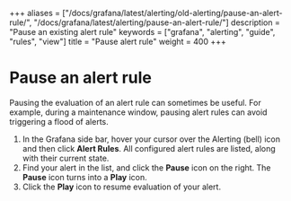 +++
aliases = ["/docs/grafana/latest/alerting/old-alerting/pause-an-alert-rule/", "/docs/grafana/latest/alerting/pause-an-alert-rule/"]
description = "Pause an existing alert rule"
keywords = ["grafana", "alerting", "guide", "rules", "view"]
title = "Pause alert rule"
weight = 400
+++

# Pause an alert rule

Pausing the evaluation of an alert rule can sometimes be useful. For example, during a maintenance window, pausing alert rules can avoid triggering a flood of alerts.

1. In the Grafana side bar, hover your cursor over the Alerting (bell) icon and then click **Alert Rules**. All configured alert rules are listed, along with their current state.
1. Find your alert in the list, and click the **Pause** icon on the right. The **Pause** icon turns into a **Play** icon.
1. Click the **Play** icon to resume evaluation of your alert.

